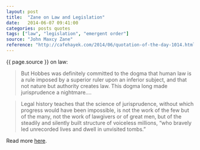 ```yaml
---
layout: post
title:  "Zane on Law and Legislation"
date:   2014-06-07 09:41:00
categories: posts quotes
tags: ["law", "legislation", "emergent order"]
source: "John Maxcy Zane"
reference: "http://cafehayek.com/2014/06/quotation-of-the-day-1014.html"
---
```


{{ page.source }} on law:

>  But Hobbes was definitely committed to the dogma that human law is a rule imposed by a superior ruler upon an inferior subject, and that not nature but authority creates law.  This dogma long made jurisprudence a nightmare….

> Legal history teaches that the science of jurisprudence, without which progress would have been impossible, is not the work of the few but of the many, not the work of lawgivers or of great men, but of the steadily and silently built structure of voiceless millions, “who bravely led unrecorded lives and dwell in unvisited tombs.”

Read more [here]({{page.reference}}).
